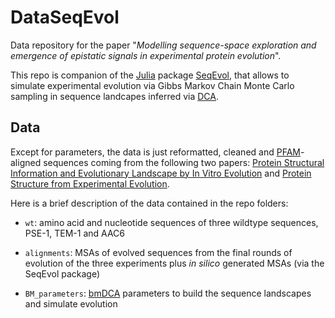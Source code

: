# DataSeqEvol
Data repository for the paper "*Modelling sequence-space exploration and emergence of epistatic signals in experimental protein evolution*".

This repo is companion of the [Julia](http://julialang.org) package [SeqEvol](https://github.com/matteobisardi/SeqEvol), that allows to simulate experimental evolution via Gibbs Markov Chain Monte Carlo sampling in sequence landcapes inferred via [DCA](https://en.wikipedia.org/wiki/Direct_coupling_analysis).

Data
----
Except for parameters, the data is just reformatted, cleaned and [PFAM](https://pfam.xfam.org)-aligned sequences coming from the following two papers:
[Protein Structural Information and Evolutionary Landscape by In Vitro Evolution](https://academic.oup.com/mbe/article/37/4/1179/5610534?login=true) and [Protein Structure from Experimental Evolution](https://www.sciencedirect.com/science/article/pii/S2405471219304284).

Here is a brief description of the data contained in the repo folders:
* `wt`: amino acid and nucleotide sequences of three wildtype sequences, PSE-1, TEM-1 and AAC6

* `alignments`: MSAs of evolved sequences from the final rounds of evolution of the three experiments plus *in silico* generated MSAs (via the SeqEvol package) 

* `BM_parameters`: [bmDCA](https://arxiv.org/abs/2109.04105) parameters to build the sequence landscapes and simulate evolution
